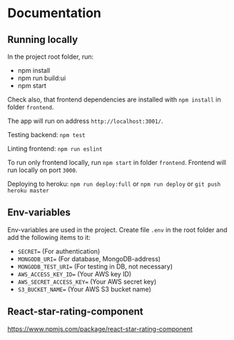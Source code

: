 # Documentation

## Running locally

In the project root folder, run:

* npm install
* npm run build:ui
* npm start

Check also, that frontend dependencies are installed with `npm install` in folder `frontend`.

The app will run on address `http://localhost:3001/`.

Testing backend: `npm test`

Linting frontend: `npm run eslint`

To run only frontend locally, run `npm start` in folder `frontend`. Frontend will run locally on port `3000`.

Deploying to heroku: `npm run deploy:full` or `npm run deploy` or `git push heroku master`

## Env-variables

Env-variables are used in the project. Create file `.env` in the root folder and add the following items to it:

* `SECRET=` (For authentication)
* `MONGODB_URI=` (For database, MongoDB-address)
* `MONGODB_TEST_URI=` (For testing in DB, not necessary)
* `AWS_ACCESS_KEY_ID=` (Your AWS key ID)
* `AWS_SECRET_ACCESS_KEY=` (Your AWS secret key)
* `S3_BUCKET_NAME=` (Your AWS S3 bucket name)

## React-star-rating-component

https://www.npmjs.com/package/react-star-rating-component
